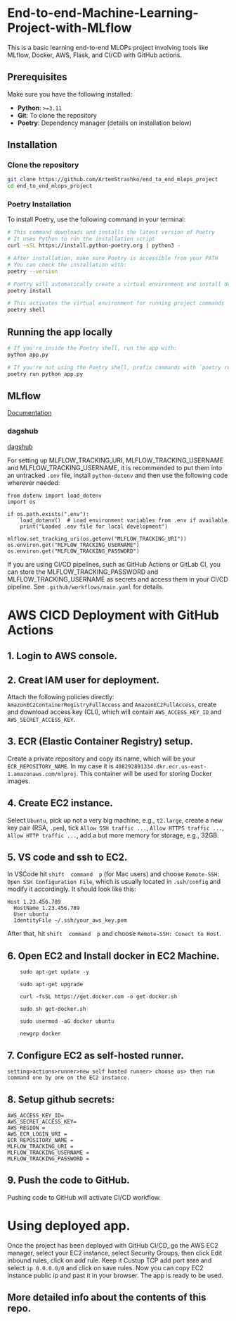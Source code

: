 # End-to-end-Machine-Learning-Project-with-MLflow
This is a basic learning end-to-end MLOPs project involving tools like MLflow, Docker, AWS, Flask, and CI/CD with GitHub actions.


<!-- 
## Workflows

1. Update config.yaml
2. Update schema.yaml
3. Update params.yaml
4. Update the entity
5. Update the configuration manager in src config
6. Update the components
7. Update the pipeline 
8. Update the main.py
9. Update the app.py
 -->

 ## Prerequisites

Make sure you have the following installed:

- **Python**: `>=3.11`
- **Git**: To clone the repository
- **Poetry**: Dependency manager (details on installation below)


## Installation

### Clone the repository
```bash
git clone https://github.com/ArtemStrashko/end_to_end_mlops_project
cd end_to_end_mlops_project
```

### Poetry Installation
To install Poetry, use the following command in your terminal:

```bash
# This command downloads and installs the latest version of Poetry
# It uses Python to run the installation script
curl -sSL https://install.python-poetry.org | python3 -

# After installation, make sure Poetry is accessible from your PATH
# You can check the installation with:
poetry --version

# Poetry will automatically create a virtual environment and install dependencies
poetry install

# This activates the virtual environment for running project commands
poetry shell
```


## Running the app locally
```bash
# If you're inside the Poetry shell, run the app with:
python app.py

# If you're not using the Poetry shell, prefix commands with `poetry run`:
poetry run python app.py
```



## MLflow

[Documentation](https://mlflow.org/docs/latest/index.html)

### dagshub
[dagshub](https://dagshub.com/)

For setting up MLFLOW_TRACKING_URI, MLFLOW_TRACKING_USERNAME and MLFLOW_TRACKING_USERNAME, it is recommended to put them into an untracked `.env` file, install `python-dotenv` and then use the following code wherever needed:
```
from dotenv import load_dotenv
import os

if os.path.exists(".env"):
    load_dotenv()  # Load environment variables from .env if available
    print("Loaded .env file for local development")
    
mlflow.set_tracking_uri(os.getenv("MLFLOW_TRACKING_URI"))
os.environ.get("MLFLOW_TRACKING_USERNAME")
os.environ.get("MLFLOW_TRACKING_PASSWORD")
``` 

If you are using CI/CD pipelines, such as GitHub Actions or GitLab CI, you can store the MLFLOW_TRACKING_PASSWORD and MLFLOW_TRACKING_USERNAME as secrets and access them in your CI/CD pipeline. See `.github/workflows/main.yaml` for details.


# AWS CICD Deployment with GitHub Actions

## 1. Login to AWS console.

## 2. Creat IAM user for deployment.

Attach the following policies directly: `AmazonEC2ContainerRegistryFullAccess` and `AmazonEC2FullAccess`, create and download access key (CLI), which will contain `AWS_ACCESS_KEY_ID` and `AWS_SECRET_ACCESS_KEY`.

## 3. ECR (Elastic Container Registry) setup.

Create a private repository and copy its name, which will be your `ECR_REPOSITORY_NAME`. In my case it is `408292891334.dkr.ecr.us-east-1.amazonaws.com/mlproj`. This container will be used for storing Docker images.

## 4. Create EC2 instance.

Select `Ubuntu`, pick up not a very big machine, e.g., `t2.large`, create a new key pair (RSA, `.pem`), tick `Allow SSH traffic ...`, `Allow HTTPS traffic ...`, `Allow HTTP traffic ...`, add a but more memory for storage, e.g., 32GB. 

## 5. VS code and ssh to EC2.

In VSCode hit `shift  command  p` (for Mac users) and choose `Remote-SSH: Open SSH Configuration File`, which is usually located in `.ssh/config` and modify it accordingly. It should look like this:
```
Host 1.23.456.789
  HostName 1.23.456.789
  User ubuntu
  IdentityFile ~/.ssh/your_aws_key.pem
```

After that, hit `shift  command  p` and choose `Remote-SSH: Conect to Host`.


## 6. Open EC2 and Install docker in EC2 Machine.
	
```
	sudo apt-get update -y

	sudo apt-get upgrade
	
	curl -fsSL https://get.docker.com -o get-docker.sh

	sudo sh get-docker.sh

	sudo usermod -aG docker ubuntu

	newgrp docker
```
	
## 7. Configure EC2 as self-hosted runner.
    setting>actions>runner>new self hosted runner> choose os> then run command one by one on the EC2 instance. 


## 8. Setup github secrets:

    AWS_ACCESS_KEY_ID=
    AWS_SECRET_ACCESS_KEY=
    AWS_REGION = 
    AWS_ECR_LOGIN_URI = 
    ECR_REPOSITORY_NAME = 
	MLFLOW_TRACKING_URI = 
	MLFLOW_TRACKING_USERNAME = 
	MLFLOW_TRACKING_PASSWORD = 

## 9. Push the code to GitHub.

Pushing code to GitHub will activate CI/CD workflow. 


# Using deployed app.

Once the project has been deployed with GitHub CI/CD, go the AWS EC2 manager, select your EC2 instance, select Security Groups, then click Edit inbound rules, click on add rule. Keep it Custup TCP add port `8080` and select `ip 0.0.0.0/0` and click on save rules. Now you can copy EC2 instance public ip and past it in your browser. The app is ready to be used.

## More detailed info about the contents of this repo.